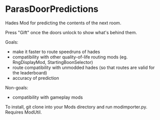 # ParasDoorPredictions
Hades Mod for predicting the contents of the next room.

Press "Gift" once the doors unlock to show what's behind them.

Goals:
 - make it faster to route speedruns of hades
 - compatibility with other quality-of-life routing mods (eg. RngDisplayMod, StartingBoonSelector)
 - route compatibility with unmodded hades (so that routes are valid for the leaderboard)
 - accuracy of prediction
 
Non-goals:
 - compatibility with gameplay mods

To install, git clone into your Mods directory and run modimporter.py.
Requires ModUtil.
